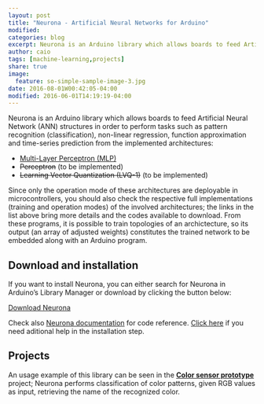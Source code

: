```yaml
---
layout: post
title: "Neurona - Artificial Neural Networks for Arduino"
modified:
categories: blog
excerpt: Neurona is an Arduino library which allows boards to feed Artificial Neural Network (ANN) structures in order to perform tasks such as pattern recognition (classification), function approximation and time-series predictions.
author: caio
tags: [machine-learning,projects]
share: true
image:
  feature: so-simple-sample-image-3.jpg
date: 2016-08-01W00:42:05-04:00
modified: 2016-06-01T14:19:19-04:00
---
```

Neurona is an Arduino library which allows boards to feed Artificial Neural Network (ANN) structures in order to perform tasks such as pattern recognition (classification), non-linear regression, function approximation and time-series prediction from the implemented architectures:

* [Multi-Layer Perceptron (MLP)][MLPTraining]
* ~~Perceptron~~ (to be implemented)
* ~~Learning Vector Quantization (LVQ-1)~~ (to be implemented)

Since only the operation mode of these architectures are deployable in microcontrollers, you should also check the respective full implementations (training and operation modes) of the involved architectures; the links in the list above bring more details and the codes available to download. From these programs, it is possible to train topologies of an archictecture, so its output (an array of adjusted weights) constitutes the trained network to be embedded along with an Arduino program.

## Download and installation

If you want to install Neurona, you can either search for Neurona in Arduino’s Library Manager or download by clicking the button below:

<div markdown="0"><a href="#" class="btn">Download Neurona</a></div>

Check also [Neurona documentation][NeuronaDocs] for code reference. [Click here][ArduinoInstallHelp] if you need aditional help in the installation step.

## Projects

An usage example of this library can be seen in the **[<u>Color sensor prototype</u>][ColorSensorProj]** project; Neurona performs classification of color patterns, given RGB values as input, retrieving the name of the recognized color.

[MLPTraining]: /blog/multilayer-perceptron-implementation-in-c/
[NeuronaDocs]: /Neurona
[ArduinoInstallHelp]: http://www.arduino.cc/en/guide/libraries
[ColorSensorProj]: #

